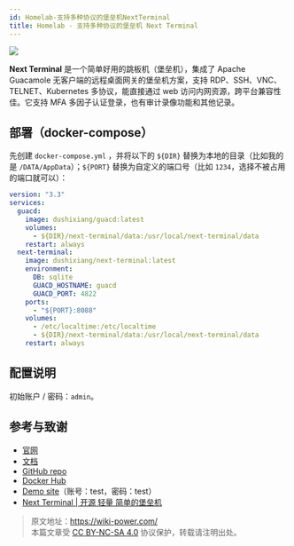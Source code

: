 ```yaml
---
id: Homelab-支持多种协议的堡垒机NextTerminal
title: Homelab - 支持多种协议的堡垒机 Next Terminal
---
```


![](https://wiki-media-1253965369.cos.ap-guangzhou.myqcloud.com/img/20230312001443.png)

**Next Terminal** 是一个简单好用的跳板机（堡垒机），集成了 Apache Guacamole 无客户端的远程桌面网关的堡垒机方案，支持 RDP、SSH、VNC、TELNET、Kubernetes 多协议，能直接通过 web 访问内网资源，跨平台兼容性佳。它支持 MFA 多因子认证登录，也有审计录像功能和其他记录。

## 部署（docker-compose）

先创建 `docker-compose.yml` ，并将以下的 `${DIR}` 替换为本地的目录（比如我的是 `/DATA/AppData`）；`${PORT}` 替换为自定义的端口号（比如 `1234`，选择不被占用的端口就可以）：

```yml title="docker-compose.yml"
version: "3.3"
services:
  guacd:
    image: dushixiang/guacd:latest
    volumes:
      - ${DIR}/next-terminal/data:/usr/local/next-terminal/data
    restart: always
  next-terminal:
    image: dushixiang/next-terminal:latest
    environment:
      DB: sqlite
      GUACD_HOSTNAME: guacd
      GUACD_PORT: 4822
    ports:
      - "${PORT}:8088"
    volumes:
      - /etc/localtime:/etc/localtime
      - ${DIR}/next-terminal/data:/usr/local/next-terminal/data
    restart: always
```

## 配置说明

初始账户 / 密码：`admin`。

## 参考与致谢

- [官网](https://next-terminal.typesafe.cn/)
- [文档](https://next-terminal.typesafe.cn/docs/install/docker-install.html)
- [GitHub repo](https://github.com/dushixiang/next-terminal)
- [Docker Hub](https://hub.docker.com/r/dushixiang/next-terminal)
- [Demo site](https://next.typesafe.cn/)（账号：test，密码：test）
- [Next Terminal | 开源 轻量 简单的堡垒机](https://blog.samliu.tech/2022/07/22/next-terminal-%E5%BC%80%E6%BA%90-%E8%BD%BB%E9%87%8F-%E7%AE%80%E5%8D%95%E7%9A%84%E5%A0%A1%E5%9E%92%E6%9C%BA/?utm_source=rss&utm_medium=rss&utm_campaign=next-terminal-%25e5%25bc%2580%25e6%25ba%2590-%25e8%25bd%25bb%25e9%2587%258f-%25e7%25ae%2580%25e5%258d%2595%25e7%259a%2584%25e5%25a0%25a1%25e5%259e%2592%25e6%259c%25ba)

> 原文地址：<https://wiki-power.com/>  
> 本篇文章受 [CC BY-NC-SA 4.0](https://creativecommons.org/licenses/by/4.0/deed.zh) 协议保护，转载请注明出处。
